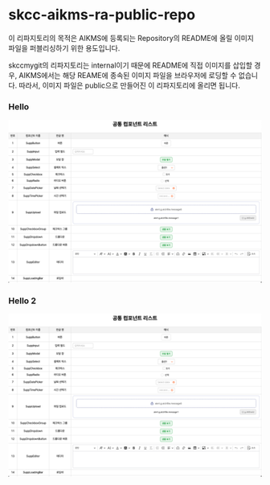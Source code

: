 # skcc-aikms-ra-public-repo

이 리파지토리의 목적은 AIKMS에 등록되는 Repository의 README에 올릴 이미지 파일을 퍼블리싱하기 위한 용도입니다.

skccmygit의 리파지토리는 internal이기 때문에 README에 직접 이미지를 삽입할 경우, AIKMS에서는 해당 REAME에 종속된 이미지 파일을 브라우저에 로딩할 수 없습니다.
따라서, 이미지 파일은 public으로 만들어진 이 리파지토리에 올리면 됩니다.

<h3> Hello </h3>
<p align="center">
  <img src="./ra-front-vue-ui-components/common-list.png" />
</p>

<h3> Hello 2 </h3>
<p align="center">
  <img src="https://github.com/skccmygit/skcc-aikms-ra-public-repo/blob/main/ra-front-vue-ui-components/common-list.png" width="800"/>
</p>
